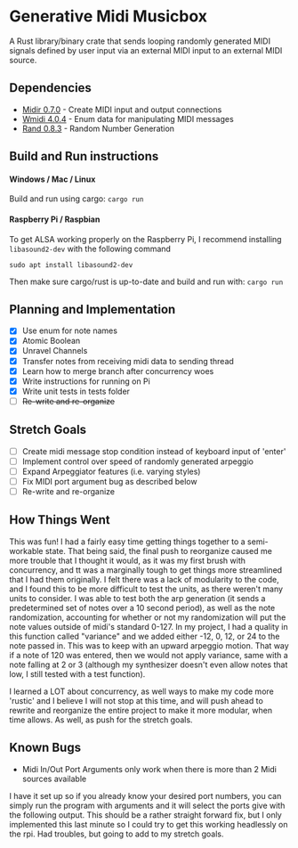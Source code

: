 # Generative Midi Musicbox

A Rust library/binary crate that sends looping randomly generated MIDI signals defined by user input via an external MIDI input to an external MIDI source.

## Dependencies

* [Midir 0.7.0](https://crates.io/crates/midir) - Create MIDI input and output connections
* [Wmidi 4.0.4](https://crates.io/crates/wmidi) - Enum data for manipulating MIDI messages
* [Rand 0.8.3](https://crates.io/crates/rand) - Random Number Generation

## Build and Run instructions

#### Windows / Mac / Linux

Build and run using cargo: `cargo run`

#### Raspberry Pi / Raspbian

To get ALSA working properly on the Raspberry Pi, I recommend installing `libasound2-dev` with the following command 
```
sudo apt install libasound2-dev
```
Then make sure cargo/rust is up-to-date and build and run with: `cargo run`

## Planning and Implementation

* [x] Use enum for note names
* [x] Atomic Boolean
* [x] Unravel Channels
* [x] Transfer notes from receiving midi data to sending thread
* [x] Learn how to merge branch after concurrency woes
* [x] Write instructions for running on Pi
* [x] Write unit tests in tests folder
* [ ] ~~Re-write and re-organize~~

## Stretch Goals
* [ ] Create midi message stop condition instead of keyboard input of 'enter'
* [ ] Implement control over speed of randomly generated arpeggio
* [ ] Expand Arpeggiator features (i.e. varying styles)
* [ ] Fix MIDI port argument bug as described below
* [ ] Re-write and re-organize

## How Things Went

This was fun! I had a fairly easy time getting things together to a semi-workable state.  That being said, the final push to reorganize caused me more trouble that I thought it would, as it was my first brush with concurrency, and tt was a marginally tough to get things more streamlined that I had them originally.  I felt there was a lack of modularity to the code, and I found this to be more difficult to test the units, as there weren't many units to consider.  I was able to test both the arp generation (it sends a predetermined set of notes over a 10 second period), as well as the note randomization, accounting for whether or not my randomization will put the note values outside of midi's standard 0-127.  In my project, I had a quality in this function called "variance" and we added either -12, 0, 12, or 24 to the note passed in.  This was to keep with an upward arpeggio motion.  That way if a note of 120 was entered, then we would not apply variance, same with a note falling at 2 or 3 (although my synthesizer doesn't even allow notes that low, I still tested with a test function).

I learned a LOT about concurrency, as well ways to make my code more 'rustic' and I believe I will not stop at this time, and will push ahead to rewrite and reorganize the entire project to make it more modular, when time allows.  As well, as push for the stretch goals.

## Known Bugs

* Midi In/Out Port Arguments only work when there is more than 2 Midi sources available

I have it set up so if you already know your desired port numbers, you can simply run the program with arguments and it will select the ports give with the following output.  This should be a rather straight forward fix, but I only implemented this last minute so I could try to get this working headlessly on the rpi.  Had troubles, but going to add to my stretch goals.

